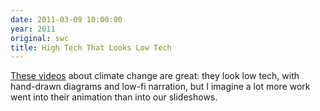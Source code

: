 ```yaml
---
date: 2011-03-09 10:00:00
year: 2011
original: swc
title: High Tech That Looks Low Tech
---
```

<p><a href="http://www.planetnutshell.com/climate">These videos</a> about climate change are great: they look low tech, with hand-drawn diagrams and low-fi narration, but I imagine a lot more work went into their animation than into our slideshows.</p>
